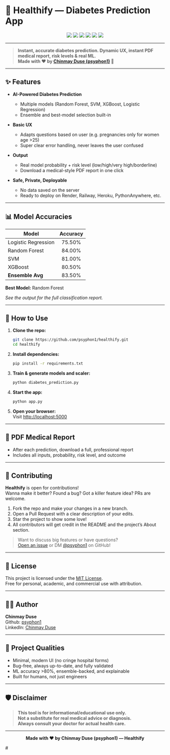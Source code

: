 # 💙 Healthify — Diabetes Prediction App

<p align="center">
  <img src="https://img.shields.io/badge/python-3.10%2B-blue?logo=python&style=flat-square" />
  <img src="https://img.shields.io/badge/Flask-%23d3eafc?logo=flask&logoColor=black&style=flat-square" />
  <img src="https://img.shields.io/badge/Scikit--Learn-yellow?logo=scikit-learn&logoColor=black&style=flat-square" />
  <img src="https://img.shields.io/badge/Accuracy-84%25-brightgreen?style=flat-square" />
  <img src="https://img.shields.io/badge/Project-Healthify-6d28d9?style=flat-square" />
  <img src="https://img.shields.io/github/license/psyphon1/healthify?color=brightgreen&style=flat-square" />
</p>

---

> **Instant, accurate diabetes prediction. Dynamic UX, instant PDF medical report, risk levels & real ML.  
> Made with ❤️ by [Chinmay Duse (psyphon1)](https://github.com/psyphon1) 🚀**

---

## ✨ Features

- **AI-Powered Diabetes Prediction**
  - Multiple models (Random Forest, SVM, XGBoost, Logistic Regression)
  - Ensemble and best-model selection built-in

- **Basic UX**
  - Adapts questions based on user (e.g. pregnancies only for women age >25)
  - Super clear error handling, never leaves the user confused

- **Output**
  - Real model probability + risk level (low/high/very high/borderline)
  - Download a medical-style PDF report in one click

- **Safe, Private, Deployable**
  - No data saved on the server
  - Ready to deploy on Render, Railway, Heroku, PythonAnywhere, etc.

---

## 📊 Model Accuracies

| Model                 | Accuracy |
|-----------------------|:--------:|
| Logistic Regression   | 75.50%   |
| Random Forest         | 84.00%   |
| SVM                   | 81.00%   |
| XGBoost               | 80.50%   |
| **Ensemble Avg**      | 83.50%   |

**Best Model:** Random Forest

_See the output for the full classification report._

---

## 🚦 How to Use

1. **Clone the repo:**
    ```bash
    git clone https://github.com/psyphon1/healthify.git
    cd healthify
    ```

2. **Install dependencies:**
    ```bash
    pip install -r requirements.txt
    ```

3. **Train & generate models and scaler:**
    ```bash
    python diabetes_prediction.py
    ```

4. **Start the app:**
    ```bash
    python app.py
    ```

5. **Open your browser:**  
    Visit [http://localhost:5000](http://localhost:5000)

---

## 📄 PDF Medical Report

- After each prediction, download a full, professional report
- Includes all inputs, probability, risk level, and outcome

---

## 🤝 Contributing

**Healthify** is open for contributions!  
Wanna make it better? Found a bug? Got a killer feature idea? PRs are welcome.

1. Fork the repo and make your changes in a new branch.
2. Open a Pull Request with a clear description of your edits.
3. Star the project to show some love!  
4. All contributors will get credit in the README and the project’s About section.

> Want to discuss big features or have questions?  
> [Open an issue](https://github.com/psyphon1/healthify/issues) or DM [@psyphon1](https://github.com/psyphon1) on GitHub!

---

## 📜 License

This project is licensed under the [MIT License](LICENSE).  
Free for personal, academic, and commercial use with attribution.

---

## 👨‍💻 Author

**Chinmay Duse**  
Github: [psyphon1](https://github.com/psyphon1)  
LinkedIn: [Chinmay Duse](linkedin.com/in/chinmayduse/)

---

## 💎 Project Qualities

- Minimal, modern UI (no cringe hospital forms)
- Bug-free, always up-to-date, and fully validated
- ML accuracy >80%, ensemble-backed, and explainable
- Built for humans, not just engineers

---

## 🛡 Disclaimer

> **This tool is for informational/educational use only.  
> Not a substitute for real medical advice or diagnosis.  
> Always consult your doctor for actual health care.**

---

<p align="center">
  <b>Made with ❤️ by Chinmay Duse (psyphon1) — Healthify</b>
</p>
#
